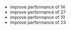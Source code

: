 * improve performance of 14
* improve performance of 27
* improve performance of 10
* improve performance of 23